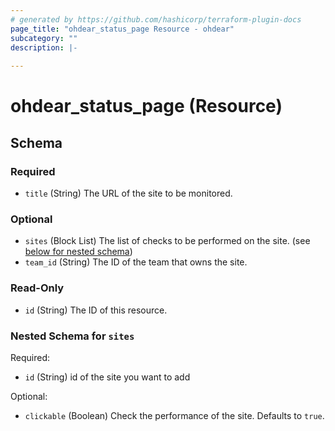 ```yaml
---
# generated by https://github.com/hashicorp/terraform-plugin-docs
page_title: "ohdear_status_page Resource - ohdear"
subcategory: ""
description: |-
  
---
```


# ohdear_status_page (Resource)





<!-- schema generated by tfplugindocs -->
## Schema

### Required

- `title` (String) The URL of the site to be monitored.

### Optional

- `sites` (Block List) The list of checks to be performed on the site. (see [below for nested schema](#nestedblock--sites))
- `team_id` (String) The ID of the team that owns the site.

### Read-Only

- `id` (String) The ID of this resource.

<a id="nestedblock--sites"></a>
### Nested Schema for `sites`

Required:

- `id` (String) id of the site you want to add

Optional:

- `clickable` (Boolean) Check the performance of the site. Defaults to `true`.
